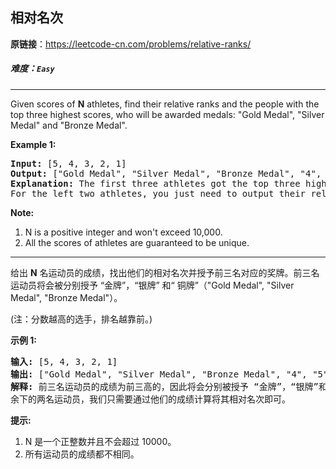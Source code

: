 ## 相对名次

**原链接**：<https://leetcode-cn.com/problems/relative-ranks/>

##### 难度：**`Easy`**

----- 
<p>
Given scores of <b>N</b> athletes, find their relative ranks and the people with the top three highest scores, who will be awarded medals: "Gold Medal", "Silver Medal" and "Bronze Medal".</p>

<p><b>Example 1:</b><br />
<pre>
<b>Input:</b> [5, 4, 3, 2, 1]
<b>Output:</b> ["Gold Medal", "Silver Medal", "Bronze Medal", "4", "5"]
<b>Explanation:</b> The first three athletes got the top three highest scores, so they got "Gold Medal", "Silver Medal" and "Bronze Medal". <br/>For the left two athletes, you just need to output their relative ranks according to their scores.
</pre>
</p>

<p><b>Note:</b><br>
<ol>
<li>N is a positive integer and won't exceed 10,000.</li>
<li>All the scores of athletes are guaranteed to be unique.</li>
</ol>
</p>


----- 
<p>给出&nbsp;<strong>N</strong> 名运动员的成绩，找出他们的相对名次并授予前三名对应的奖牌。前三名运动员将会被分别授予 &ldquo;金牌&rdquo;，&ldquo;银牌&rdquo; 和&ldquo; 铜牌&rdquo;（&quot;Gold Medal&quot;, &quot;Silver Medal&quot;, &quot;Bronze Medal&quot;）。</p>

<p>(注：分数越高的选手，排名越靠前。)</p>

<p><strong>示例 1:</strong></p>

<pre>
<strong>输入:</strong> [5, 4, 3, 2, 1]
<strong>输出:</strong> [&quot;Gold Medal&quot;, &quot;Silver Medal&quot;, &quot;Bronze Medal&quot;, &quot;4&quot;, &quot;5&quot;]
<strong>解释:</strong> 前三名运动员的成绩为前三高的，因此将会分别被授予 &ldquo;金牌&rdquo;，&ldquo;银牌&rdquo;和&ldquo;铜牌&rdquo; (&quot;Gold Medal&quot;, &quot;Silver Medal&quot; and &quot;Bronze Medal&quot;).
余下的两名运动员，我们只需要通过他们的成绩计算将其相对名次即可。</pre>

<p><strong>提示:</strong></p>

<ol>
	<li>N 是一个正整数并且不会超过&nbsp;10000。</li>
	<li>所有运动员的成绩都不相同。</li>
</ol>
